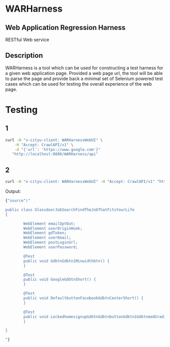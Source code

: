 # WARHarness
## Web Application Regression Harness
RESTful Web service

## Description
WARHarness is a tool which can be used for constructing a test harness for a given web application page. Provided a web page url, 
the tool will be able to parse the page and provide back a minimal set of Selenium powered test cases which can be used for testing 
the overall experience of the web page. 

# Testing
## 1
```bash
curl -H "x-cityu-client: WARHarnessWebUI" \
    -H "Accept: CrawlAPI/v1" \
    -d "{'url': 'https://www.google.com'}"
   "http://localhost:8080/WARHarness/api"
```

## 2
```bash
curl -H "x-cityu-client: WARHarnessWebUI" -H "Accept: CrawlAPI/v1" "http://localhost:8080/WARHarness/api?url=https://www.glassdoor.com/"
```

Output:
```bash
{"source":"

public class GlassdoorJobSearchFindTheJobThatFitsYourLife
{

        WebElement emailOptOut;
        WebElement userOriginHook;
        WebElement gdToken;
        WebElement userEmail;
        WebElement postLoginUrl;
        WebElement userPassword;

        @Test
        public void GdbtnGdbtn1Minwidthbtn() {
        }

        @Test
        public void GoogleGdbtnShort() {
        }

        @Test
        public void DefaultbuttonFacebookGdbtnCenterShort() {
        }

        @Test
        public void LockedhomesignupGdbtnGdbtnbuttonGdbtn1GdbtnmedGradient() {
        }

}

"}
```